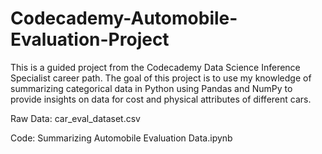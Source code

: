 # Codecademy-Automobile-Evaluation-Project

This is a guided project from the Codecademy Data Science Inference Specialist career path. The goal of this project is to use my knowledge of summarizing categorical data in Python using Pandas and NumPy to provide insights on data for cost and physical attributes of different cars.

Raw Data: car_eval_dataset.csv

Code: Summarizing Automobile Evaluation Data.ipynb
